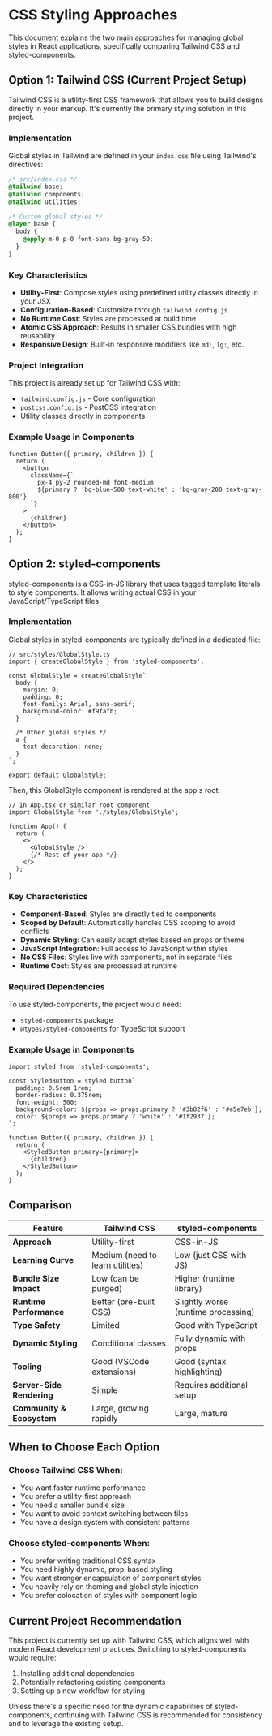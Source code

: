 # CSS Styling Approaches

This document explains the two main approaches for managing global styles in React applications, specifically comparing Tailwind CSS and styled-components.

## Option 1: Tailwind CSS (Current Project Setup)

Tailwind CSS is a utility-first CSS framework that allows you to build designs directly in your markup. It's currently the primary styling solution in this project.

### Implementation

Global styles in Tailwind are defined in your `index.css` file using Tailwind's directives:

```css
/* src/index.css */
@tailwind base;
@tailwind components;
@tailwind utilities;

/* Custom global styles */
@layer base {
  body {
    @apply m-0 p-0 font-sans bg-gray-50;
  }
}
```

### Key Characteristics

- **Utility-First**: Compose styles using predefined utility classes directly in your JSX
- **Configuration-Based**: Customize through `tailwind.config.js`
- **No Runtime Cost**: Styles are processed at build time
- **Atomic CSS Approach**: Results in smaller CSS bundles with high reusability
- **Responsive Design**: Built-in responsive modifiers like `md:`, `lg:`, etc.

### Project Integration

This project is already set up for Tailwind CSS with:
- `tailwind.config.js` - Core configuration
- `postcss.config.js` - PostCSS integration
- Utility classes directly in components

### Example Usage in Components

```tsx
function Button({ primary, children }) {
  return (
    <button 
      className={`
        px-4 py-2 rounded-md font-medium
        ${primary ? 'bg-blue-500 text-white' : 'bg-gray-200 text-gray-800'}
      `}
    >
      {children}
    </button>
  );
}
```

## Option 2: styled-components

styled-components is a CSS-in-JS library that uses tagged template literals to style components. It allows writing actual CSS in your JavaScript/TypeScript files.

### Implementation

Global styles in styled-components are typically defined in a dedicated file:

```tsx
// src/styles/GlobalStyle.ts
import { createGlobalStyle } from 'styled-components';

const GlobalStyle = createGlobalStyle`
  body {
    margin: 0;
    padding: 0;
    font-family: Arial, sans-serif;
    background-color: #f9fafb;
  }
  
  /* Other global styles */
  a {
    text-decoration: none;
  }
`;

export default GlobalStyle;
```

Then, this GlobalStyle component is rendered at the app's root:

```tsx
// In App.tsx or similar root component
import GlobalStyle from './styles/GlobalStyle';

function App() {
  return (
    <>
      <GlobalStyle />
      {/* Rest of your app */}
    </>
  );
}
```

### Key Characteristics

- **Component-Based**: Styles are directly tied to components
- **Scoped by Default**: Automatically handles CSS scoping to avoid conflicts
- **Dynamic Styling**: Can easily adapt styles based on props or theme
- **JavaScript Integration**: Full access to JavaScript within styles
- **No CSS Files**: Styles live with components, not in separate files
- **Runtime Cost**: Styles are processed at runtime

### Required Dependencies

To use styled-components, the project would need:
- `styled-components` package
- `@types/styled-components` for TypeScript support

### Example Usage in Components

```tsx
import styled from 'styled-components';

const StyledButton = styled.button`
  padding: 0.5rem 1rem;
  border-radius: 0.375rem;
  font-weight: 500;
  background-color: ${props => props.primary ? '#3b82f6' : '#e5e7eb'};
  color: ${props => props.primary ? 'white' : '#1f2937'};
`;

function Button({ primary, children }) {
  return (
    <StyledButton primary={primary}>
      {children}
    </StyledButton>
  );
}
```

## Comparison

| Feature | Tailwind CSS | styled-components |
|---------|-------------|-------------------|
| **Approach** | Utility-first | CSS-in-JS |
| **Learning Curve** | Medium (need to learn utilities) | Low (just CSS with JS) |
| **Bundle Size Impact** | Low (can be purged) | Higher (runtime library) |
| **Runtime Performance** | Better (pre-built CSS) | Slightly worse (runtime processing) |
| **Type Safety** | Limited | Good with TypeScript |
| **Dynamic Styling** | Conditional classes | Fully dynamic with props |
| **Tooling** | Good (VSCode extensions) | Good (syntax highlighting) |
| **Server-Side Rendering** | Simple | Requires additional setup |
| **Community & Ecosystem** | Large, growing rapidly | Large, mature |

## When to Choose Each Option

### Choose Tailwind CSS When:
- You want faster runtime performance
- You prefer a utility-first approach
- You need a smaller bundle size
- You want to avoid context switching between files
- You have a design system with consistent patterns

### Choose styled-components When:
- You prefer writing traditional CSS syntax
- You need highly dynamic, prop-based styling
- You want stronger encapsulation of component styles
- You heavily rely on theming and global style injection
- You prefer colocation of styles with component logic

## Current Project Recommendation

This project is currently set up with Tailwind CSS, which aligns well with modern React development practices. Switching to styled-components would require:

1. Installing additional dependencies
2. Potentially refactoring existing components
3. Setting up a new workflow for styling

Unless there's a specific need for the dynamic capabilities of styled-components, continuing with Tailwind CSS is recommended for consistency and to leverage the existing setup.